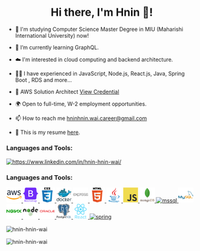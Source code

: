 
<h1 align="center">Hi there, I'm Hnin 🤗!</h1> 

  - 🏫 I'm studying Computer Science Master Degree in MIU (Maharishi International University) now!
    
  - 🌱 I’m currently learning GraphQL.
    
  - ☁️ I'm interested in cloud computing and backend architecture.
    
  - 👩‍💻 I have experienced in JavaScript, Node.js, React.js, Java, Spring Boot , RDS and more...
    
  - 🏅 AWS Solution Architect [View Credential](https://www.credly.com/badges/980b8de0-8bf7-49f6-9fee-879d5cf3fa2c/public_url)
    
  - 🌍 Open to full-time, W-2 employment opportunities.
    
  - 📫 How to reach me [hninhnin.wai.career@gmail.com](mailto:hninhnin.wai.career@gmail.com)

  - 📜 This is my resume [here](https://github.com/hnin-hnin-wai/hnin-hnin-wai/blob/main/HNIN%20WAI_SoftwareDeveloper_Resume.pdf).

<!--<h3 align="left">Connect with me:</h3>
<p align="left">
<a href="https://linkedin.com/in/https://www.linkedin.com/in/hnin-hnin-wai/" target="blank"><img align="center" src="https://raw.githubusercontent.com/rahuldkjain/github-profile-readme-generator/master/src/images/icons/Social/linked-in-alt.svg" alt="https://www.linkedin.com/in/hnin-hnin-wai/" height="30" width="40" /></a>
<a href="https://www.leetcode.com/https://leetcode.com/u/hnin-hnin-wai/" target="blank"><img align="center" src="https://raw.githubusercontent.com/rahuldkjain/github-profile-readme-generator/master/src/images/icons/Social/leet-code.svg" alt="https://leetcode.com/u/hnin-hnin-wai/" height="30" width="40" /></a>
<a href="https://www.hackerrank.com/https://www.hackerrank.com/profile/hninhninwailay4" target="blank"><img align="center" src="https://raw.githubusercontent.com/rahuldkjain/github-profile-readme-generator/master/src/images/icons/Social/hackerrank.svg" alt="https://www.hackerrank.com/profile/hninhninwailay4" height="30" width="40" /></a>

</p>-->

<h3 align="left">Languages and Tools:</h3>
<a href="https://linkedin.com/in/https://www.linkedin.com/in/hnin-hnin-wai/" target="blank"><img align="center" src="https://raw.githubusercontent.com/rahuldkjain/github-profile-readme-generator/master/src/images/icons/Social/linked-in-alt.svg" alt="https://www.linkedin.com/in/hnin-hnin-wai/" height="30" width="40" /></a>
<!-- <a href="https://www.hackerrank.com/https://www.hackerrank.com/profile/hninhninwailay4" target="blank"><img align="center" src="https://raw.githubusercontent.com/rahuldkjain/github-profile-readme-generator/master/src/images/icons/Social/hackerrank.svg" alt="https://www.hackerrank.com/profile/hninhninwailay4" height="30" width="40" /></a>
<a href="https://www.leetcode.com/https://leetcode.com/u/hnin-hnin-wai/" target="blank"><img align="center" src="https://raw.githubusercontent.com/rahuldkjain/github-profile-readme-generator/master/src/images/icons/Social/leet-code.svg" alt="https://leetcode.com/u/hnin-hnin-wai/" height="30" width="40" /></a> -->
</p>

<h3 align="left">Languages and Tools:</h3>
<p align="left"> <a href="https://aws.amazon.com" target="_blank" rel="noreferrer"> <img src="https://raw.githubusercontent.com/devicons/devicon/master/icons/amazonwebservices/amazonwebservices-original-wordmark.svg" alt="aws" width="40" height="40"/> </a> <a href="https://getbootstrap.com" target="_blank" rel="noreferrer"> <img src="https://raw.githubusercontent.com/devicons/devicon/master/icons/bootstrap/bootstrap-plain-wordmark.svg" alt="bootstrap" width="40" height="40"/> </a> <a href="https://www.w3schools.com/css/" target="_blank" rel="noreferrer"> <img src="https://raw.githubusercontent.com/devicons/devicon/master/icons/css3/css3-original-wordmark.svg" alt="css3" width="40" height="40"/> </a> <a href="https://www.docker.com/" target="_blank" rel="noreferrer"> <img src="https://raw.githubusercontent.com/devicons/devicon/master/icons/docker/docker-original-wordmark.svg" alt="docker" width="40" height="40"/> </a> <a href="https://expressjs.com" target="_blank" rel="noreferrer"> <img src="https://raw.githubusercontent.com/devicons/devicon/master/icons/express/express-original-wordmark.svg" alt="express" width="40" height="40"/> </a> <a href="https://www.w3.org/html/" target="_blank" rel="noreferrer"> <img src="https://raw.githubusercontent.com/devicons/devicon/master/icons/html5/html5-original-wordmark.svg" alt="html5" width="40" height="40"/> </a> <a href="https://www.java.com" target="_blank" rel="noreferrer"> <img src="https://raw.githubusercontent.com/devicons/devicon/master/icons/java/java-original.svg" alt="java" width="40" height="40"/> </a> <a href="https://developer.mozilla.org/en-US/docs/Web/JavaScript" target="_blank" rel="noreferrer"> <img src="https://raw.githubusercontent.com/devicons/devicon/master/icons/javascript/javascript-original.svg" alt="javascript" width="40" height="40"/> </a> <a href="https://www.mongodb.com/" target="_blank" rel="noreferrer"> <img src="https://raw.githubusercontent.com/devicons/devicon/master/icons/mongodb/mongodb-original-wordmark.svg" alt="mongodb" width="40" height="40"/> </a> <a href="https://www.microsoft.com/en-us/sql-server" target="_blank" rel="noreferrer"> <img src="https://www.svgrepo.com/show/303229/microsoft-sql-server-logo.svg" alt="mssql" width="40" height="40"/> </a> <a href="https://www.mysql.com/" target="_blank" rel="noreferrer"> <img src="https://raw.githubusercontent.com/devicons/devicon/master/icons/mysql/mysql-original-wordmark.svg" alt="mysql" width="40" height="40"/> </a> <a href="https://www.nginx.com" target="_blank" rel="noreferrer"> <img src="https://raw.githubusercontent.com/devicons/devicon/master/icons/nginx/nginx-original.svg" alt="nginx" width="40" height="40"/> </a> <a href="https://nodejs.org" target="_blank" rel="noreferrer"> <img src="https://raw.githubusercontent.com/devicons/devicon/master/icons/nodejs/nodejs-original-wordmark.svg" alt="nodejs" width="40" height="40"/> </a> <a href="https://www.oracle.com/" target="_blank" rel="noreferrer"> <img src="https://raw.githubusercontent.com/devicons/devicon/master/icons/oracle/oracle-original.svg" alt="oracle" width="40" height="40"/> </a> <a href="https://www.postgresql.org" target="_blank" rel="noreferrer"> <img src="https://raw.githubusercontent.com/devicons/devicon/master/icons/postgresql/postgresql-original-wordmark.svg" alt="postgresql" width="40" height="40"/> </a> <a href="https://reactjs.org/" target="_blank" rel="noreferrer"> <img src="https://raw.githubusercontent.com/devicons/devicon/master/icons/react/react-original-wordmark.svg" alt="react" width="40" height="40"/> </a> <a href="https://spring.io/" target="_blank" rel="noreferrer"> <img src="https://www.vectorlogo.zone/logos/springio/springio-icon.svg" alt="spring" width="40" height="40"/> </a> </p>

<p><img align="center" src="https://github-readme-stats.vercel.app/api/top-langs?username=hnin-hnin-wai&show_icons=true&locale=en&layout=compact" alt="hnin-hnin-wai" /></p>

<p><img align="center" src="https://github-readme-streak-stats.herokuapp.com/?user=hnin-hnin-wai&" alt="hnin-hnin-wai" /></p>


<!--
**hnin-hnin-wai/hnin-hnin-wai** is a ✨ _special_ ✨ repository because its `README.md` (this file) appears on your GitHub profile.

Here are some ideas to get you started:

- 🔭 I’m currently working on ...
- 🌱 I’m currently learning ...
- 👯 I’m looking to collaborate on ...
- 🤔 I’m looking for help with ...
- 💬 Ask me about ...
- 📫 How to reach me: ...
- 😄 Pronouns: ...
- ⚡ Fun fact: ...
-->
